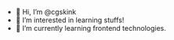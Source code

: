 - 👋 Hi, I’m @cgskink
- 👀 I’m interested in learning stuffs!
- 🌱 I’m currently learning frontend technologies.

<!---
cgskink/cgskink is a ✨ special ✨ repository because its `README.md` (this file) appears on your GitHub profile.
You can click the Preview link to take a look at your changes.
--->
